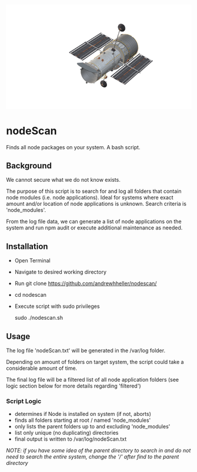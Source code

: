 ![nodeScan](https://github.com/andrewhheller/nodescan/blob/master/image.png)

# nodeScan

Finds all node packages on your system.  A bash script.

## Background

We cannot secure what we do not know exists.

The purpose of this script is to search for and log all folders that contain node modules (i.e. node applications).  Ideal for systems where exact amount and/or location of node applications is unknown.  Search criteria is 'node_modules'.

From the log file data, we can generate a list of node applications on the system and run npm audit or execute additional maintenance as needed.

## Installation

* Open Terminal
* Navigate to desired working directory
* Run git clone https://github.com/andrewhheller/nodescan/
* cd nodescan
* Execute script with sudo privileges

  sudo ./nodescan.sh

## Usage

The log file 'nodeScan.txt' will be generated in the /var/log folder.

Depending on amount of folders on target system, the script could take a considerable amount of time.

The final log file will be a filtered list of all node application folders (see logic section below for more details regarding 'filtered')

### Script Logic
- determines if Node is installed on system (if not, aborts)
- finds all folders starting at root / named 'node_modules'
- only lists the parent folders up to and excluding 'node_modules'
- list only unique (no duplicating) directories
- final output is written to /var/log/nodeScan.txt

_NOTE:  if you have some idea of the parent directory to search in and do not need to search the entire system, change the '/' after find to the parent directory_
